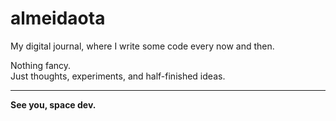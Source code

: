 # almeidaota

My digital journal, where I write some code every now and then.

Nothing fancy.  
Just thoughts, experiments, and half-finished ideas.

---

**See you, space dev.**
